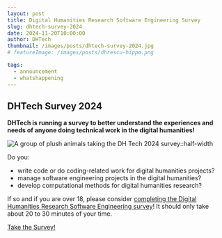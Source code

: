 ```yaml
---
layout: post
title: Digital Humanities Research Software Engineering Survey
slug: dhtech-survey-2024
date: 2024-11-20T10:00:00
author: DHTech
thumbnail: /images/posts/dhtech-survey-2024.jpg
# featureImage: /images/posts/dhrescu-hippo.png

tags:
  - announcement
  - whatshappening
---
```


## DHTech Survey 2024

**DHTech is running a survey to better understand the experiences and needs of anyone doing technical work in the digital humanities!**

![A group of plush animals taking the DH Tech 2024 survey::half-width](/images/posts/dhtech-survey-2024.jpg)

Do you:

- write code or do coding-related work for digital humanities projects?
- manage software engineering projects in the digital humanities?
- develop computational methods for digital humanities research?

If so and if you are over 18, please consider [completing the Digital Humanities Research Software Engineering survey](https://forms.gle/WhK4wyh62ruiGqXy5)! It should only take about 20 to 30 minutes of your time.

<a class="button" href="https://forms.gle/WhK4wyh62ruiGqXy5">Take the Survey!</a>

